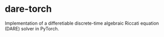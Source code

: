 # dare-torch
Implementation of a differetiable discrete-time algebraic Riccati equation (DARE) solver in PyTorch.
